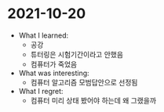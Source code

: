 # 2021-10-20

- What I learned: 
  - 공강
  - 튜터링은 시험기간이라고 안했음
  - 컴퓨터가 죽었음
- What was interesting: 
  - 컴퓨터 알고리즘 모범답안으로 선정됨
- What I regret: 
  - 컴퓨터 미리 상태 봤어야 하는데 왜 그랬을까